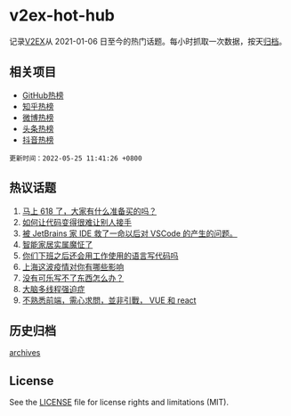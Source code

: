 # v2ex-hot-hub

 记录[V2EX](https://www.v2ex.com/)从 2021-01-06 日至今的热门话题。每小时抓取一次数据，按天[归档](archives)。
 
 ## 相关项目

- [GitHub热榜](https://github.com/snaildev/github-hot-hub)
- [知乎热榜](https://github.com/snaildev/zhihu-hot-hub)
- [微博热榜](https://github.com/snaildev/weibo-hot-hub)
- [头条热榜](https://github.com/snaildev/toutiao-hot-hub)
- [抖音热榜](https://github.com/snaildev/douyin-hot-hub)


 `更新时间：2022-05-25 11:41:26 +0800`

## 热议话题

1. [马上 618 了，大家有什么准备买的吗？](https://www.v2ex.com/t/854952)
1. [如何让代码变得很难让别人接手](https://www.v2ex.com/t/855110)
1. [被 JetBrains 家 IDE 救了一命以后对 VSCode 的产生的问题。](https://www.v2ex.com/t/854928)
1. [智能家居实属魔怔了](https://www.v2ex.com/t/855036)
1. [你们下班之后还会用工作使用的语言写代码吗](https://www.v2ex.com/t/854929)
1. [上海这波疫情对你有哪些影响](https://www.v2ex.com/t/855121)
1. [没有可乐写不了东西怎么办？](https://www.v2ex.com/t/854997)
1. [大脑多线程强迫症](https://www.v2ex.com/t/854947)
1. [不熟悉前端，需心求問，並非引戰， VUE 和 react](https://www.v2ex.com/t/854956)

## 历史归档

[archives](archives)

## License

See the [LICENSE](LICENSE) file for license rights and limitations (MIT).
